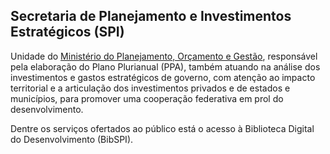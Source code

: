 Secretaria de Planejamento e Investimentos Estratégicos (SPI)
---

Unidade do [Ministério do Planejamento, Orçamento e Gestão], responsável pela elaboração do Plano Plurianual (PPA), também atuando na análise dos investimentos e gastos estratégicos de governo, com atenção ao impacto territorial e a articulação dos investimentos privados e de estados e municípios, para promover uma cooperação federativa em prol do desenvolvimento.

Dentre os serviços ofertados ao público está o acesso à Biblioteca Digital do Desenvolvimento (BibSPI).

[Ministério do Planejamento, Orçamento e Gestão]:/orgao/ministerio-do-planejamento-orcamento-e-gestao-mpog
